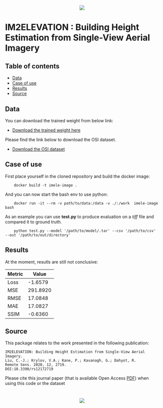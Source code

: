 
<h1 align="center">
  <img src="https://capsule-render.vercel.app/api?type=waving&color=0:1E90FF,100:00BFFF&height=115&section=header"/>
</h1>

# IM2ELEVATION : Building Height Estimation from Single-View Aerial Imagery

## Table of contents
- [Data](#data)
- [Case of use](#case-of-use)
- [Results](#results)
- [Source](#source)

## Data

You can download the trained weight from below link:

- [Download the trained weight here](https://drive.google.com/file/d/1KZ50MQY5Fof8SAoJN34bxnk7mfou4frF/view?usp=sharing)


Please find the link below to download the OSI dataset.

- [Download the OSI dataset](https://drive.google.com/drive/folders/14sBkjeYY7R1S9NzWI5fGLX8XTuc8puHy?usp=sharing)

## Case of use
First place yourself in the cloned repository and build the docker image:
```
    docker build -t imele-image .
```

And you can now start the bash env to use python:
```
    docker run -it --rm -v path/to/data:/data -v ./:/work  imele-image bash
```
As an example you can use **test.py** to produce evaluation on a _tiff_ file and compared it to ground truth.
```
    python test.py --model '/path/to/model/.tar' --csv '/path/to/csv' --out '/path/to/out/directory'
```
## Results
At the moment, resutls are still not conclusive:


<p align="center">
    <table>
        <thead>
            <tr>
                <th>Metric</th>
                <th>Value</th>
            </tr>
        </thead>
        <tbody>
            <tr>
                <td>Loss</td>
                <td>-1.6579</td>
            </tr>
            <tr>
                <td>MSE</td>
                <td>291.8920</td>
            </tr>
            <tr>
                <td>RMSE</td>
                <td>17.0848</td>
            </tr>
            <tr>
                <td>MAE</td>
                <td>17.0827</td>
            </tr>
            <tr>
                <td>SSIM</td>
                <td>-0.6360</td>
            </tr>
        </tbody>
    </table>
</p>

## Source
This package relates to the work presented in the following publication:

```
IM2ELEVATION: Building Height Estimation from Single-View Aerial Imagery. 
Liu, C.-J.; Krylov, V.A.; Kane, P.; Kavanagh, G.; Dahyot, R. 
Remote Sens. 2020, 12, 2719.
DOI:10.3390/rs12172719

```

Please cite this  journal paper (that is available Open Access [PDF](https://www.mdpi.com/2072-4292/12/17/2719/pdf)) when using this code or the dataset


<h1 align="center">
  <img src="https://capsule-render.vercel.app/api?type=waving&color=0:1E90FF,100:00BFFF&height=115&reversal=true&section=footer"/>
</h1>